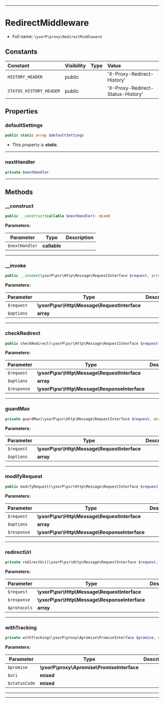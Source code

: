***

# RedirectMiddleware





* Full name: `\yxorP\proxy\RedirectMiddleware`


## Constants

| Constant | Visibility | Type | Value |
|:---------|:-----------|:-----|:------|
|`HISTORY_HEADER`|public| |&#039;X-Proxy-Redirect-History&#039;|
|`STATUS_HISTORY_HEADER`|public| |&#039;X-Proxy-Redirect-Status-History&#039;|

## Properties


### defaultSettings



```php
public static array $defaultSettings
```



* This property is **static**.


***

### nextHandler



```php
private $nextHandler
```






***

## Methods


### __construct



```php
public __construct(callable $nextHandler): mixed
```








**Parameters:**

| Parameter | Type | Description |
|-----------|------|-------------|
| `$nextHandler` | **callable** |  |




***

### __invoke



```php
public __invoke(\yxorP\psr\Http\Message\RequestInterface $request, array $options): mixed
```








**Parameters:**

| Parameter | Type | Description |
|-----------|------|-------------|
| `$request` | **\yxorP\psr\Http\Message\RequestInterface** |  |
| `$options` | **array** |  |




***

### checkRedirect



```php
public checkRedirect(\yxorP\psr\Http\Message\RequestInterface $request, array $options, \yxorP\psr\Http\Message\ResponseInterface $response): \yxorP\proxy\Apromise\PromiseInterface|\yxorP\psr\Http\Message\ResponseInterface
```








**Parameters:**

| Parameter | Type | Description |
|-----------|------|-------------|
| `$request` | **\yxorP\psr\Http\Message\RequestInterface** |  |
| `$options` | **array** |  |
| `$response` | **\yxorP\psr\Http\Message\ResponseInterface** |  |




***

### guardMax



```php
private guardMax(\yxorP\psr\Http\Message\RequestInterface $request, array& $options): mixed
```








**Parameters:**

| Parameter | Type | Description |
|-----------|------|-------------|
| `$request` | **\yxorP\psr\Http\Message\RequestInterface** |  |
| `$options` | **array** |  |




***

### modifyRequest



```php
public modifyRequest(\yxorP\psr\Http\Message\RequestInterface $request, array $options, \yxorP\psr\Http\Message\ResponseInterface $response): \yxorP\psr\Http\Message\RequestInterface|\yxorP\proxy\Psr7\ServerRequest|\yxorP\proxy\Psr7\Request
```








**Parameters:**

| Parameter | Type | Description |
|-----------|------|-------------|
| `$request` | **\yxorP\psr\Http\Message\RequestInterface** |  |
| `$options` | **array** |  |
| `$response` | **\yxorP\psr\Http\Message\ResponseInterface** |  |




***

### redirectUri



```php
private redirectUri(\yxorP\psr\Http\Message\RequestInterface $request, \yxorP\psr\Http\Message\ResponseInterface $response, array $protocols): \Psr\Http\Message\UriInterface|\yxorP\proxy\Psr7\Uri
```








**Parameters:**

| Parameter | Type | Description |
|-----------|------|-------------|
| `$request` | **\yxorP\psr\Http\Message\RequestInterface** |  |
| `$response` | **\yxorP\psr\Http\Message\ResponseInterface** |  |
| `$protocols` | **array** |  |




***

### withTracking



```php
private withTracking(\yxorP\proxy\Apromise\PromiseInterface $promise, mixed $uri, mixed $statusCode): \yxorP\proxy\Apromise\PromiseInterface
```








**Parameters:**

| Parameter | Type | Description |
|-----------|------|-------------|
| `$promise` | **\yxorP\proxy\Apromise\PromiseInterface** |  |
| `$uri` | **mixed** |  |
| `$statusCode` | **mixed** |  |




***


***

